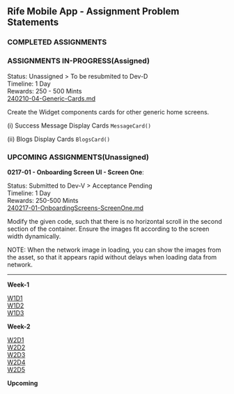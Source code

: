 ## Rife Mobile App - Assignment Problem Statements

### COMPLETED ASSIGNMENTS

### ASSIGNMENTS IN-PROGRESS(Assigned)

Status: Unassigned > To be resubmited to Dev-D\
Timeline: 1 Day\
Rewards: 250 - 500 Mints\
[240210-04-Generic-Cards.md](https://raw.githubusercontent.com/ilailabs-elankovan/rife-mobile-app-assignments/main/assignments/240210-04.md?token=GHSAT0AAAAAACNXRFJ5V6TYF5TUXJST25LAZOPZHYQ)

Create the Widget components cards for other generic home screens.

(i) Success Message Display Cards `MessageCard()`

(ii) Blogs Display Cards `BlogsCard()`



### UPCOMING ASSIGNMENTS(Unassigned)

**0217-01 - Onboarding Screen UI - Screen One**:

Status: Submitted to Dev-V > Acceptance Pending\
Timeline: 1 Day\
Rewards: 250-500 Mints\
[240217-01-OnboardingScreens-ScreenOne.md](https://github.com/ilailabs-elankovan/rife-mobile-app-assignments/raw/main/assignments/240217-01-OnboardingScreens-ScreenOne.md)

Modify the given code, such that there is no horizontal scroll in the second section of the container. 
Ensure the images fit according to the screen width dynamically. 

NOTE: When the network image in loading, you can show the images from the asset, so that it appears rapid without delays when loading data from network. 

--------------------------------------------------

**Week-1**

[W1D1]()\
[W1D2]()\
[W1D3]()

**Week-2**

[W2D1]()\
[W2D2]()\
[W2D3]()\
[W2D4]()\
[W2D5]()

**Upcoming**


